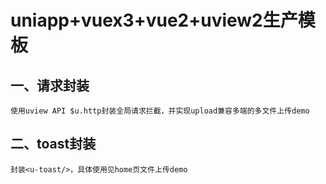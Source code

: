 # uniapp+vuex3+vue2+uview2生产模板

## 一、请求封装
	使用uview API $u.http封装全局请求拦截，并实现upload兼容多端的多文件上传demo
## 二、toast封装
	封装<u-toast/>，具体使用见home页文件上传demo
